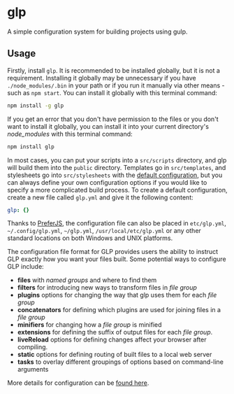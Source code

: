 glp
===

A simple configuration system for building projects using gulp.


Usage
-----

Firstly, install `glp`. It is recommended to be installed globally, but it is
not a requirement. Installing it globally may be unnecessary if you have
`./node_modules/.bin` in your path or if you run it manually via other
means - such as `npm start`. You can install it globally with this terminal
command:

```sh
npm install -g glp
```

If you get an error that you don't have permission to the files or you don't
want to install it globally, you can install it into your current directory's
*node_modules* with this terminal command:

```sh
npm install glp
```

In most cases, you can put your scripts into a `src/scripts` directory, and glp
will build them into the `public` directory. Templates go in `src/templates`,
and stylesheets go into `src/stylesheets` with the [default
configuration][defconf], but you can always define your own configuration
options if you would like to specify a more complicated build process. To
create a default configuration, create a new file called `glp.yml` and give it
the following content:

```yaml
glp: {}
```

Thanks to [PreferJS][prefer], the configuration file can also be placed in
`etc/glp.yml`, `~/.config/glp.yml`, `~/glp.yml`, `/usr/local/etc/glp.yml`
or any other standard locations on both Windows and UNIX platforms.

The configuration file format for GLP provides users the ability to instruct
GLP exactly how you want your files built. Some potential ways to configure GLP
include:

- **files** with *named groups* and where to find them
- **filters** for introducing new ways to transform files in *file group*
- **plugins** options for changing the way that glp uses them for each *file group*
- **concatenators** for defining which plugins are used for joining files in a *file group*
- **minifiers** for changing how a *file group* is minified
- **extensions** for defining the suffix of output files for each *file group*.
- **liveReload** options for defining changes affect your browser after compiling.
- **static** options for defining routing of built files to a local web server
- **tasks** to overlay different groupings of options based on command-line arguments

More details for configuration can be [found here][defaults].


[prefer]: https://github.com/LimpidTech/prefer
[defconf]: https://github.com/monokrome/glp/tree/master/src/defaults.coffee
[defaults]: https://github.com/monokrome/glp/blob/master/src/defaults.litcoffee

